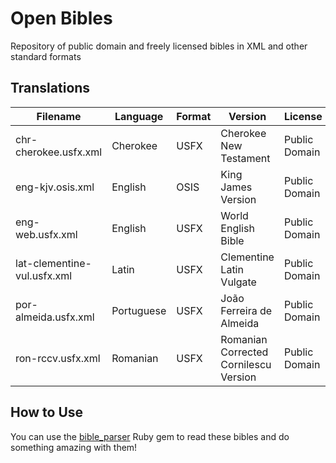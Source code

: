 # Open Bibles

Repository of public domain and freely licensed bibles in XML and other standard formats

## Translations

| Filename                    | Language   | Format | Version                               | License       |
|-----------------------------|------------|--------|---------------------------------------|---------------|
| chr-cherokee.usfx.xml       | Cherokee   | USFX   | Cherokee New Testament                | Public Domain |
| eng-kjv.osis.xml            | English    | OSIS   | King James Version                    | Public Domain |
| eng-web.usfx.xml            | English    | USFX   | World English Bible                   | Public Domain |
| lat-clementine-vul.usfx.xml | Latin      | USFX   | Clementine Latin Vulgate              | Public Domain |
| por-almeida.usfx.xml        | Portuguese | USFX   | João Ferreira de Almeida              | Public Domain |
| ron-rccv.usfx.xml           | Romanian   | USFX   | Romanian Corrected Cornilescu Version | Public Domain |

## How to Use

You can use the [bible_parser](https://github.com/churchio/bible_parser) Ruby gem to read these bibles
and do something amazing with them!

